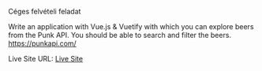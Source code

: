 Céges felvételi feladat

Write an application with Vue.js & Vuetify with which you can explore beers from the Punk API. You should be able to search and filter the beers. https://punkapi.com/

Live Site URL: [Live Site](https://vue-punk.netlify.app/)

